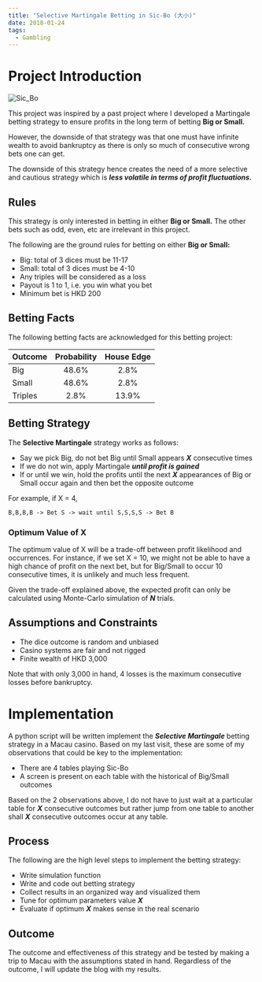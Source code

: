 ```yaml
---
title: "Selective Martingale Betting in Sic-Bo (大小)"
date: 2018-01-24
tags:
  - Gambling
---
```


# Project Introduction

![Sic_Bo](http://www.casinoreviewsquad.com/wp-content/uploads/2011/06/sicbolit.jpg)

This project was inspired by a past project where I developed a Martingale
betting strategy to ensure profits in the long term of betting **Big or Small.** 

However, the downside of that strategy was that one must have infinite wealth to avoid bankruptcy
as there is only so much of consecutive wrong bets one can get.

The downside of this strategy hence creates the need of a more selective and cautious strategy which is
***less volatile in terms of profit fluctuations.***



## Rules

This strategy is only interested in betting in either **Big or Small.** The other bets such as odd, even, etc are
irrelevant in this project. 

The following are the ground rules for betting on either **Big or Small:**
* Big: total of 3 dices must be 11-17 
* Small: total of 3 dices must be 4-10
* Any triples will be considered as a loss
* Payout is 1 to 1, i.e. you win what you bet
* Minimum bet is HKD 200            


## Betting Facts

The following betting facts are acknowledged for this betting project:

| Outcome       | Probability   | House Edge  |
| ------------- |:---------------:| :----:|
| Big      | 48.6% | 2.8% |
| Small      | 48.6%      |   2.8% |
| Triples | 2.8%      |   13.9%  |

## Betting Strategy

The **Selective Martingale** strategy works as follows:
* Say we pick Big, do not bet Big until Small appears ***X*** consecutive times
* If we do not win, apply Martingale ***until profit is gained***
* If or until we win, hold the profits until the next ***X*** appearances of Big or Small occur
again and then bet the opposite outcome

For example, if X = 4,

`B,B,B,B -> Bet S -> wait until S,S,S,S -> Bet B`

### Optimum Value of X

The optimum value of X will be a trade-off between profit likelihood and occurrences. For instance, if we set X = 10,
we might not be able to have a high chance of profit on the next bet, but for Big/Small to occur 10 consecutive times,
it is unlikely and much less frequent.

Given the trade-off explained above, the expected profit can only be calculated using Monte-Carlo simulation of ***N*** trials.

## Assumptions and Constraints

* The dice outcome is random and unbiased
* Casino systems are fair and not rigged
* Finite wealth of HKD 3,000

Note that with only 3,000 in hand, 4 losses is the maximum consecutive losses before bankruptcy. 

# Implementation

A python script will be written implement the ***Selective Martingale*** betting strategy in a Macau casino. Based on my last visit,
these are some of my observations that could be key to the implementation:
* There are 4 tables playing Sic-Bo
* A screen is present on each table with the historical of Big/Small outcomes

Based on the 2 observations above, I do not have to just wait at a particular table for ***X*** consecutive outcomes but rather
jump from one table to another shall ***X*** consecutive outcomes occur at any table. 


## Process

The following are the high level steps to implement the betting strategy:
* Write simulation function
* Write and code out betting strategy
* Collect results in an organized way and visualized them
* Tune for optimum parameters value ***X***
* Evaluate if optimum ***X*** makes sense in the real scenario

## Outcome

The outcome and effectiveness of this strategy and be tested by making a trip to Macau with the assumptions stated in hand. 
Regardless of the outcome, I will update the blog with my results.

